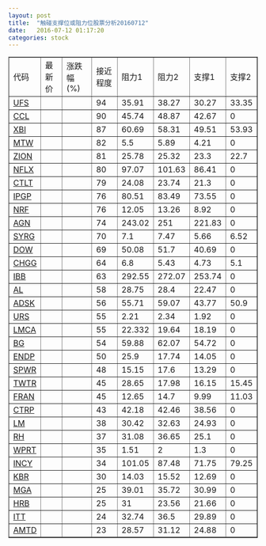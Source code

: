 ```yaml
---
layout: post
title:  "触碰支撑位或阻力位股票分析20160712"
date:   2016-07-12 01:17:20
categories: stock
---
```

<script type="text/javascript">
var stockList = []
stockList.push('gb_ufs');
stockList.push('gb_ccl');
stockList.push('gb_xbi');
stockList.push('gb_mtw');
stockList.push('gb_zion');
stockList.push('gb_nflx');
stockList.push('gb_ctlt');
stockList.push('gb_ipgp');
stockList.push('gb_nrf');
stockList.push('gb_agn');
stockList.push('gb_syrg');
stockList.push('gb_dow');
stockList.push('gb_chgg');
stockList.push('gb_ibb');
stockList.push('gb_al');
stockList.push('gb_adsk');
stockList.push('gb_urs');
stockList.push('gb_lmca');
stockList.push('gb_bg');
stockList.push('gb_endp');
stockList.push('gb_spwr');
stockList.push('gb_twtr');
stockList.push('gb_fran');
stockList.push('gb_ctrp');
stockList.push('gb_lm');
stockList.push('gb_rh');
stockList.push('gb_wprt');
stockList.push('gb_incy');
stockList.push('gb_kbr');
stockList.push('gb_mga');
stockList.push('gb_hrb');
stockList.push('gb_itt');
stockList.push('gb_amtd');
</script>
<table border="1">
 <tr>
 <td>代码</td>
 <td>最新价</td>
 <td>涨跌幅(%)</td>
 <td>接近程度</td>
 <td>阻力1</td>
 <td>阻力2</td>
 <td>支撑1</td>
 <td>支撑2</td>
</tr>
  <tr id="ufs" class="green">
  <td><a href="http://stock.finance.sina.com.cn/usstock/quotes/UFS.html" target="_blank">UFS</a></td><td></td><td></td><td>94</td><td>35.91</td><td>38.27</td><td>30.27</td><td>33.35</td></tr>
  <tr id="ccl" class="red">
  <td><a href="http://stock.finance.sina.com.cn/usstock/quotes/CCL.html" target="_blank">CCL</a></td><td></td><td></td><td>90</td><td>45.74</td><td>48.87</td><td>42.67</td><td>0</td></tr>
  <tr id="xbi" class="red">
  <td><a href="http://stock.finance.sina.com.cn/usstock/quotes/XBI.html" target="_blank">XBI</a></td><td></td><td></td><td>87</td><td>60.69</td><td>58.31</td><td>49.51</td><td>53.93</td></tr>
  <tr id="mtw" class="red">
  <td><a href="http://stock.finance.sina.com.cn/usstock/quotes/MTW.html" target="_blank">MTW</a></td><td></td><td></td><td>82</td><td>5.5</td><td>5.89</td><td>4.21</td><td>0</td></tr>
  <tr id="zion" class="red">
  <td><a href="http://stock.finance.sina.com.cn/usstock/quotes/ZION.html" target="_blank">ZION</a></td><td></td><td></td><td>81</td><td>25.78</td><td>25.32</td><td>23.3</td><td>22.7</td></tr>
  <tr id="nflx" class="red">
  <td><a href="http://stock.finance.sina.com.cn/usstock/quotes/NFLX.html" target="_blank">NFLX</a></td><td></td><td></td><td>80</td><td>97.07</td><td>101.63</td><td>86.41</td><td>0</td></tr>
  <tr id="ctlt" class="red">
  <td><a href="http://stock.finance.sina.com.cn/usstock/quotes/CTLT.html" target="_blank">CTLT</a></td><td></td><td></td><td>79</td><td>24.08</td><td>23.74</td><td>21.3</td><td>0</td></tr>
  <tr id="ipgp" class="red">
  <td><a href="http://stock.finance.sina.com.cn/usstock/quotes/IPGP.html" target="_blank">IPGP</a></td><td></td><td></td><td>76</td><td>80.51</td><td>83.49</td><td>73.55</td><td>0</td></tr>
  <tr id="nrf" class="red">
  <td><a href="http://stock.finance.sina.com.cn/usstock/quotes/NRF.html" target="_blank">NRF</a></td><td></td><td></td><td>76</td><td>12.05</td><td>13.26</td><td>8.92</td><td>0</td></tr>
  <tr id="agn" class="red">
  <td><a href="http://stock.finance.sina.com.cn/usstock/quotes/AGN.html" target="_blank">AGN</a></td><td></td><td></td><td>74</td><td>243.02</td><td>251</td><td>221.83</td><td>0</td></tr>
  <tr id="syrg" class="green">
  <td><a href="http://stock.finance.sina.com.cn/usstock/quotes/SYRG.html" target="_blank">SYRG</a></td><td></td><td></td><td>70</td><td>7.1</td><td>7.47</td><td>5.66</td><td>6.52</td></tr>
  <tr id="dow" class="red">
  <td><a href="http://stock.finance.sina.com.cn/usstock/quotes/DOW.html" target="_blank">DOW</a></td><td></td><td></td><td>69</td><td>50.08</td><td>51.7</td><td>40.69</td><td>0</td></tr>
  <tr id="chgg" class="red">
  <td><a href="http://stock.finance.sina.com.cn/usstock/quotes/CHGG.html" target="_blank">CHGG</a></td><td></td><td></td><td>64</td><td>6.8</td><td>5.43</td><td>4.73</td><td>5.1</td></tr>
  <tr id="ibb" class="red">
  <td><a href="http://stock.finance.sina.com.cn/usstock/quotes/IBB.html" target="_blank">IBB</a></td><td></td><td></td><td>63</td><td>292.55</td><td>272.07</td><td>253.74</td><td>0</td></tr>
  <tr id="al" class="red">
  <td><a href="http://stock.finance.sina.com.cn/usstock/quotes/AL.html" target="_blank">AL</a></td><td></td><td></td><td>58</td><td>28.75</td><td>28.4</td><td>22.47</td><td>0</td></tr>
  <tr id="adsk" class="red">
  <td><a href="http://stock.finance.sina.com.cn/usstock/quotes/ADSK.html" target="_blank">ADSK</a></td><td></td><td></td><td>56</td><td>55.71</td><td>59.07</td><td>43.77</td><td>50.9</td></tr>
  <tr id="urs" class="red">
  <td><a href="http://stock.finance.sina.com.cn/usstock/quotes/URS.html" target="_blank">URS</a></td><td></td><td></td><td>55</td><td>2.21</td><td>2.34</td><td>1.92</td><td>0</td></tr>
  <tr id="lmca" class="green">
  <td><a href="http://stock.finance.sina.com.cn/usstock/quotes/LMCA.html" target="_blank">LMCA</a></td><td></td><td></td><td>55</td><td>22.332</td><td>19.64</td><td>18.19</td><td>0</td></tr>
  <tr id="bg" class="red">
  <td><a href="http://stock.finance.sina.com.cn/usstock/quotes/BG.html" target="_blank">BG</a></td><td></td><td></td><td>54</td><td>59.88</td><td>62.07</td><td>54.72</td><td>0</td></tr>
  <tr id="endp" class="red">
  <td><a href="http://stock.finance.sina.com.cn/usstock/quotes/ENDP.html" target="_blank">ENDP</a></td><td></td><td></td><td>50</td><td>25.9</td><td>17.74</td><td>14.05</td><td>0</td></tr>
  <tr id="spwr" class="red">
  <td><a href="http://stock.finance.sina.com.cn/usstock/quotes/SPWR.html" target="_blank">SPWR</a></td><td></td><td></td><td>48</td><td>15.15</td><td>17.6</td><td>13.29</td><td>0</td></tr>
  <tr id="twtr" class="red">
  <td><a href="http://stock.finance.sina.com.cn/usstock/quotes/TWTR.html" target="_blank">TWTR</a></td><td></td><td></td><td>45</td><td>28.65</td><td>17.98</td><td>16.15</td><td>15.45</td></tr>
  <tr id="fran" class="red">
  <td><a href="http://stock.finance.sina.com.cn/usstock/quotes/FRAN.html" target="_blank">FRAN</a></td><td></td><td></td><td>45</td><td>12.65</td><td>14.7</td><td>9.99</td><td>11.03</td></tr>
  <tr id="ctrp" class="red">
  <td><a href="http://stock.finance.sina.com.cn/usstock/quotes/CTRP.html" target="_blank">CTRP</a></td><td></td><td></td><td>43</td><td>42.18</td><td>42.46</td><td>38.56</td><td>0</td></tr>
  <tr id="lm" class="red">
  <td><a href="http://stock.finance.sina.com.cn/usstock/quotes/LM.html" target="_blank">LM</a></td><td></td><td></td><td>38</td><td>30.42</td><td>32.63</td><td>24.93</td><td>0</td></tr>
  <tr id="rh" class="red">
  <td><a href="http://stock.finance.sina.com.cn/usstock/quotes/RH.html" target="_blank">RH</a></td><td></td><td></td><td>37</td><td>31.08</td><td>36.65</td><td>25.1</td><td>0</td></tr>
  <tr id="wprt" class="red">
  <td><a href="http://stock.finance.sina.com.cn/usstock/quotes/WPRT.html" target="_blank">WPRT</a></td><td></td><td></td><td>35</td><td>1.51</td><td>2</td><td>1.3</td><td>0</td></tr>
  <tr id="incy" class="red">
  <td><a href="http://stock.finance.sina.com.cn/usstock/quotes/INCY.html" target="_blank">INCY</a></td><td></td><td></td><td>34</td><td>101.05</td><td>87.48</td><td>71.75</td><td>79.25</td></tr>
  <tr id="kbr" class="red">
  <td><a href="http://stock.finance.sina.com.cn/usstock/quotes/KBR.html" target="_blank">KBR</a></td><td></td><td></td><td>30</td><td>14.03</td><td>15.52</td><td>12.69</td><td>0</td></tr>
  <tr id="mga" class="red">
  <td><a href="http://stock.finance.sina.com.cn/usstock/quotes/MGA.html" target="_blank">MGA</a></td><td></td><td></td><td>25</td><td>39.01</td><td>35.72</td><td>30.99</td><td>0</td></tr>
  <tr id="hrb" class="red">
  <td><a href="http://stock.finance.sina.com.cn/usstock/quotes/HRB.html" target="_blank">HRB</a></td><td></td><td></td><td>25</td><td>31</td><td>23.56</td><td>21.66</td><td>0</td></tr>
  <tr id="itt" class="red">
  <td><a href="http://stock.finance.sina.com.cn/usstock/quotes/ITT.html" target="_blank">ITT</a></td><td></td><td></td><td>24</td><td>32.74</td><td>36.5</td><td>29.89</td><td>0</td></tr>
  <tr id="amtd" class="red">
  <td><a href="http://stock.finance.sina.com.cn/usstock/quotes/AMTD.html" target="_blank">AMTD</a></td><td></td><td></td><td>23</td><td>28.57</td><td>31.12</td><td>24.88</td><td>0</td></tr>
</table>
